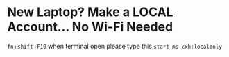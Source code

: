# New Laptop? Make a LOCAL Account... No Wi-Fi Needed

`fn`+`shift`+`F10` when terminal open please type this `start ms-cxh:localonly`
